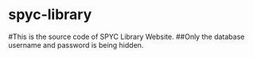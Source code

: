 spyc-library
============
#This is the source code of SPYC Library Website.
##Only the database username and password is being hidden.